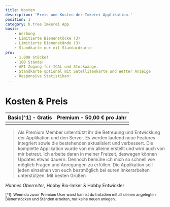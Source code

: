```yaml
---
title: Kosten
description: 'Preis und Kosten der Imkerei Applikation.'
position: 1
category: b.tree Imkerei App
basic:
    - Werbung
    - Limitierte Bienenstöcke (3)
    - Limitierte Bienenstände (3)
    - Standkarte nur mit Standardkarte
pro:
    - 1.000 Stöcke!
    - 100 Stände!
    - API Zugang für ICAL und Stockwaage.
    - Standkarte optional mit Satellitenkarte und Wetter Anzeige
    - Responsive Statistiken!
---
```


# Kosten & Preis

|**Basic[^1] - Gratis** | **Premium - 50,00 € pro Jahr** |
|-|-|
|<BaseList :items="basic" icon-color="text-orange-500"></BaseList>|<BaseList :items="pro" icon-color="text-green-500"></BaseList>|

> Als Premium Member unterstützt ihr die Betreuung und Entwicklung der Applikation und den Server. Es werden laufend neue Features integriert sowie die bestehenden aktualisiert und verbessert. Die komplette Applikation wurde von mir alleine erstellt und wird auch von mir betreut. Ich arbeite daran in meiner Freizeit, deswegen können Updates etwas dauern. Dennoch bemühe ich mich so schnell wie möglich Fragen und Anregungen zu erfüllen.
> Die Applikation soll jeden einzelnen von euch bestmöglich bei euren Imkerarbeiten unterstützen.
Mit besten Grüßen

_Hannes Oberreiter_, Hobby Bio-Imker & Hobby Entwickler

<small> [^1]: Wenn du zuvor Premium User warst kannst du trotzdem mit all deinen angelegten Bienenstöcken und Ständen arbeiten, nur keine neuen anlegen. </small>

<CallToActionContent></CallToActionContent>

